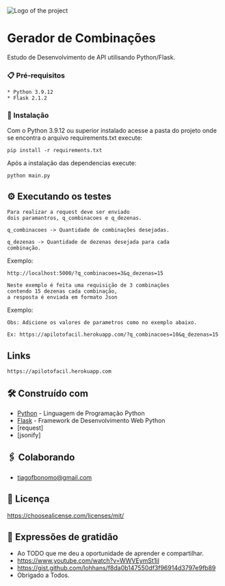 ![Logo of the project](https://logo_link)

# Gerador de Combinações

Estudo de Desenvolvimento de API utilisando Python/Flask.

### 📋 Pré-requisitos

	* Python 3.9.12
	* Flask 2.1.2 

### 🔧 Instalação

Com o Python 3.9.12 ou superior instalado acesse a pasta do projeto onde se encontra o arquivo requirements.txt execute:
	
	pip install -r requirements.txt

Após a instalação das dependencias execute:
	
	python main.py

## ⚙️ Executando os testes

	Para realizar a request deve ser enviado 
	dois paramantros, q_combinacoes e q_dezenas.

	q_combinacoes -> Quantidade de combinações desejadas.

	q_dezenas -> Quantidade de dezenas desejada para cada 
	combinação.

Exemplo:

	http://localhost:5000/?q_combinacoes=3&q_dezenas=15

	Neste exemplo é feita uma requisição de 3 combinações 
	contendo 15 dezenas cada combinação,
	a resposta é enviada em formato Json

Exemplo:

	Obs: Adicione os valores de parametros como no exemplo abaixo.

	Ex: https://apilotofacil.herokuapp.com/?q_combinacoes=10&q_dezenas=15 


## Links
			
	https://apilotofacil.herokuapp.com


## 🛠️ Construído com

* [Python](https://docs.python.org/3/) - Linguagem de Programação Python
* [Flask](https://flask.palletsprojects.com/en/2.1.x/) - Framework de Desenvolvimento Web Python
* [request]
* [jsonify]

## 🖇️ Colaborando

* tiagofbonomo@gmail.com

## 📄 Licença

https://choosealicense.com/licenses/mit/

## 🎁 Expressões de gratidão

* Ao TODO que me deu a oportunidade de aprender e compartilhar.
* https://www.youtube.com/watch?v=WWVEymSt1iI
* https://gist.github.com/lohhans/f8da0b147550df3f96914d3797e9fb89
* Obrigado a Todos.
